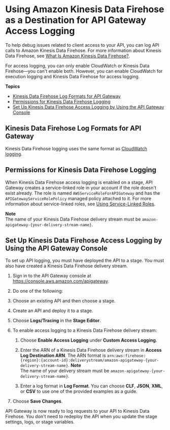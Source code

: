 # Using Amazon Kinesis Data Firehose as a Destination for API Gateway Access Logging<a name="apigateway-logging-to-kinesis"></a>

To help debug issues related to client access to your API, you can log API calls to Amazon Kinesis Data Firehose\. For more information about Kinesis Data Firehose, see [What Is Amazon Kinesis Data Firehose?](https://docs.aws.amazon.com/firehose/latest/dev/what-is-this-service.html)\.

For access logging, you can only enable CloudWatch or Kinesis Data Firehose—you can't enable both\. However, you can enable CloudWatch for execution logging and Kinesis Data Firehose for access logging\.

**Topics**
+ [Kinesis Data Firehose Log Formats for API Gateway](#apigateway-kinesis-log-formats)
+ [Permissions for Kinesis Data Firehose Logging](#set-up-kinesis-access-logging-permissions)
+ [Set Up Kinesis Data Firehose Access Logging by Using the API Gateway Console](#set-up-kinesis-access-logging-using-console)

## Kinesis Data Firehose Log Formats for API Gateway<a name="apigateway-kinesis-log-formats"></a>

Kinesis Data Firehose logging uses the same format as [CloudWatch logging](https://docs.aws.amazon.com/apigateway/latest/developerguide/set-up-logging.html)\.

## Permissions for Kinesis Data Firehose Logging<a name="set-up-kinesis-access-logging-permissions"></a>

When Kinesis Data Firehose access logging is enabled on a stage, API Gateway creates a service\-linked role in your account if the role doesn't exist already\. The role is named `AWSServiceRoleForAPIGateway` and has the `APIGatewayServiceRolePolicy` managed policy attached to it\. For more information about service\-linked roles, see [Using Service\-Linked Roles](https://docs.aws.amazon.com/IAM/latest/UserGuide/using-service-linked-roles.html)\.

**Note**  
The name of your Kinesis Data Firehose delivery stream must be `amazon-apigateway-{your-delivery-stream-name}`\.

## Set Up Kinesis Data Firehose Access Logging by Using the API Gateway Console<a name="set-up-kinesis-access-logging-using-console"></a>

To set up API logging, you must have deployed the API to a stage\. You must also have created a Kinesis Data Firehose delivery stream\. 

1. Sign in to the API Gateway console at [https://console\.aws\.amazon\.com/apigateway](https://console.aws.amazon.com/apigateway)\.

1.  Do one of the following:

   1.  Choose an existing API and then choose a stage\.

   1.  Create an API and deploy it to a stage\.

1.  Choose **Logs/Tracing** in the **Stage Editor**\.

1. To enable access logging to a Kinesis Data Firehose delivery stream:

   1. Choose **Enable Access Logging** under **Custom Access Logging**\.

   1. Enter the ARN of a Kinesis Data Firehose delivery stream in **Access Log Destination ARN**\. The ARN format is `arn:aws:firehose:{region}:{account-id}:deliverystream/amazon-apigateway-{your-delivery-stream-name}`\.
**Note**  
The name of your delivery stream must be `amazon-apigateway-{your-delivery-stream-name}`\.

   1. Enter a log format in **Log Format**\. You can choose **CLF**, **JSON**, **XML**, or **CSV** to use one of the provided examples as a guide\.

1. Choose **Save Changes**\.

API Gateway is now ready to log requests to your API to Kinesis Data Firehose\. You don't need to redeploy the API when you update the stage settings, logs, or stage variables\. 